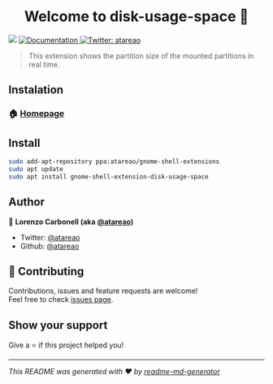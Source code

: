 <h1 align="center">Welcome to disk-usage-space 👋</h1>
<p>
  <img src="https://img.shields.io/badge/version-5.0-blue.svg?cacheSeconds=2592000" />
  <a href="https://www.atareao.es">
    <img alt="Documentation" src="https://img.shields.io/badge/documentation-yes-brightgreen.svg" target="_blank" />
  </a>
  <a href="https://twitter.com/atareao">
    <img alt="Twitter: atareao" src="https://img.shields.io/twitter/follow/atareao.svg?style=social" target="_blank" />
  </a>
</p>

> This extension shows the partition size of the mounted partitions in real time.

## Instalation

### 🏠 [Homepage](https://atareao.es/aplicacion/estado-de-tus-particiones/)

## Install

```sh
sudo add-apt-repository ppa:atareao/gnome-shell-extensions
sudo apt update
sudo apt install gnome-shell-extension-disk-usage-space
```

## Author

👤 **Lorenzo Carbonell (aka [@atareao](https://twitter.com/atareao))**

* Twitter: [@atareao](https://twitter.com/atareao)
* Github: [@atareao](https://github.com/atareao)

## 🤝 Contributing

Contributions, issues and feature requests are welcome!<br />Feel free to check [issues page](https://github.com/issues).

## Show your support

Give a ⭐️ if this project helped you!

***
_This README was generated with ❤️ by [readme-md-generator](https://github.com/kefranabg/readme-md-generator)_
